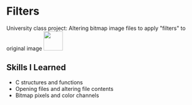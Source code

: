 # Filters
University class project: Altering bitmap image files to apply "filters" to original image
<img src = "Example%20Images/orignal.bmp" width = "50">



## Skills I Learned
* C structures and functions 
* Opening files and altering file contents
* Bitmap pixels and color channels 
